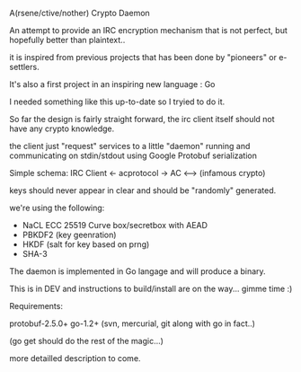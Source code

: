 A(rsene/ctive/nother) Crypto Daemon

An attempt to provide an IRC encryption mechanism that is not perfect, but
hopefully better than plaintext..

it is inspired from previous projects that has been done by "pioneers" or
e-settlers.

It's also a first project in an inspiring new language : Go

I needed something like this up-to-date so I tryied to do it.

So far the design is fairly straight forward, the irc client itself should not
have any crypto knowledge.

the client just "request" services to a little "daemon" running and
communicating on stdin/stdout using Google Protobuf serialization

Simple schema:
IRC Client <- acprotocol -> AC <--> (infamous crypto)

keys should never appear in clear and should be "randomly" generated.

we're using the following:


- NaCL ECC 25519 Curve box/secretbox with AEAD
- PBKDF2 (key geenration)
- HKDF (salt for key based on prng)
- SHA-3

The daemon is implemented in Go langage and will produce a binary.

This is in DEV and instructions to build/install are on the way... gimme time :)

Requirements:

protobuf-2.5.0+
go-1.2+
(svn, mercurial, git along with go in fact..)

(go get should do the rest of the magic...)

more detailled description to come.


